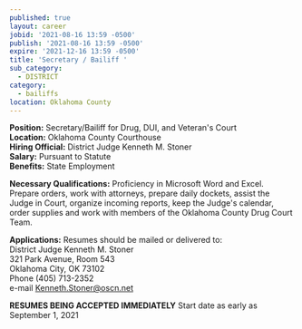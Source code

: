 ```yaml
---
published: true
layout: career
jobid: '2021-08-16 13:59 -0500'
publish: '2021-08-16 13:59 -0500'
expire: '2021-12-16 13:59 -0500'
title: 'Secretary / Bailiff '
sub_category:
  - DISTRICT
category:
  - bailiffs
location: Oklahoma County
---
```

**Position:** Secretary/Bailiff for Drug, DUI, and Veteran's Court  
**Location:** Oklahoma County Courthouse  
**Hiring Official:** District Judge Kenneth M. Stoner  
**Salary:** Pursuant to Statute  
**Benefits:** State Employment  

**Necessary Qualifications:** Proficiency in Microsoft Word and Excel.  Prepare orders, work with attorneys, prepare daily dockets, assist the Judge in Court, organize incoming reports, keep the Judge's calendar, order supplies and work with members of the Oklahoma County Drug Court Team.
					
**Applications:**
Resumes should be mailed or delivered to:  
District Judge Kenneth M. Stoner   
321 Park Avenue, Room 543  
Oklahoma City, OK  73102  
Phone (405) 713-2352  
e-mail [Kenneth.Stoner@oscn.net](mailto:Kenneth.Stoner@oscn.net)

**RESUMES BEING ACCEPTED IMMEDIATELY**
Start date as early as September 1, 2021
